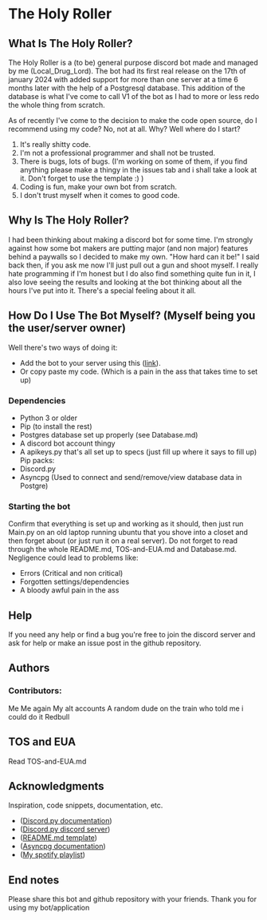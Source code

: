 # The Holy Roller

## What Is The Holy Roller?

The Holy Roller is a (to be) general purpose discord bot made and managed by me (Local_Drug_Lord). The bot had its first real release on the 17th of january 2024 with added support for more than one server at a time 6 months later with the help of a Postgresql database. This addition of the database is what I've come to call V1 of the bot as I had to more or less redo the whole thing from scratch.

As of recently I've come to the decision to make the code open source, do I recommend using my code? No, not at all. Why? Well where do I start?
1. It's really shitty code.
2. I'm not a professional programmer and shall not be trusted.
3. There is bugs, lots of bugs. (I'm working on some of them, if you find anything please make a thingy in the issues tab and i shall take a look at it. Don't forget to use the template :) )
4. Coding is fun, make your own bot from scratch.
5. I don't trust myself when it comes to good code.

## Why Is The Holy Roller?

I had been thinking about making a discord bot for some time. I'm strongly against how some bot makers are putting major (and non major) features behind a paywalls so I decided to make my own. "How hard can it be!" I said back then, if you ask me now I'll just pull out a gun and shoot myself. I really hate programming if I'm honest but I do also find something quite fun in it, I also love seeing the results and looking at the bot thinking about all the hours I've put into it. There's a special feeling about it all.

## How Do I Use The Bot Myself? (Myself being you the user/server owner)

Well there's two ways of doing it:
- Add the bot to your server using this ([link](https://discord.com/oauth2/authorize?client_id=1197233793640177726)).
- Or copy paste my code. (Which is a pain in the ass that takes time to set up)

### Dependencies

* Python 3 or older
* Pip (to install the rest)
* Postgres database set up properly (see Database.md)
* A discord bot account thingy
* A apikeys.py that's all set up to specs (just fill up where it says to fill up)
Pip packs:
* Discord.py
* Asyncpg (Used to connect and send/remove/view database data in Postgre)

### Starting the bot

Confirm that everything is set up and working as it should, then just run Main.py on an old laptop running ubuntu that you shove into a closet and then forget about (or just run it on a real server).
Do not forget to read through the whole README.md, TOS-and-EUA.md and Database.md. Negligence could lead to problems like:
- Errors (Critical and non critical)
- Forgotten settings/dependencies
- A bloody awful pain in the ass

## Help

If you need any help or find a bug you're free to join the discord server and ask for help or make an issue post in the github repository.

## Authors

### Contributors:

Me
Me again
My alt accounts
A random dude on the train who told me i could do it
Redbull

## TOS and EUA

Read TOS-and-EUA.md

## Acknowledgments

Inspiration, code snippets, documentation, etc.
* ([Discord.py documentation](https://discordpy.readthedocs.io/en/stable/index.html))
* ([Discord.py discord server](https://discord.com/invite/r3sSKJJ))
* ([README.md template](https://gist.github.com/DomPizzie/7a5ff55ffa9081f2de27c315f5018afc))
* ([Asyncpg documentation](https://magicstack.github.io/asyncpg/current/))
* ([My spotify playlist](https://open.spotify.com/playlist/4ucmV3XcBeyBmecSm0WXCT?si=ec23a89b06944007))

## End notes

Please share this bot and github repository with your friends.
Thank you for using my bot/application